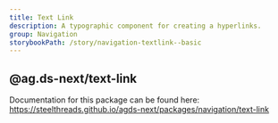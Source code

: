 ```yaml
---
title: Text Link
description: A typographic component for creating a hyperlinks.
group: Navigation
storybookPath: /story/navigation-textlink--basic
---
```


## @ag.ds-next/text-link

Documentation for this package can be found here: https://steelthreads.github.io/agds-next/packages/navigation/text-link
